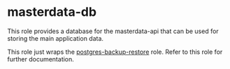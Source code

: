 # masterdata-db

This role provides a database for the masterdata-api that can be used for storing the main application data.

This role just wraps the [postgres-backup-restore](/control-plane/roles/postgres-backup-restore) role. Refer to this role for further documentation.
